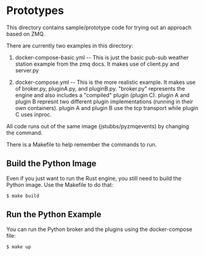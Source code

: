 # Prototypes
This directory contains sample/prototype code for trying out an approach based on ZMQ. 

There are currently two examples in this directory:
1) docker-compose-basic.yml -- This is just the basic pub-sub weather station example from the zmq docs.
   It makes use of client.py and server.py

2) docker-compose.yml -- This is the more realistic example.
   It makes use of broker.py, pluginA.py, and pluginB.py.
   "broker.py" represents the engine and also includes a "compiled" plugin (plugin C).
   plugin A and plugin B represnt two different plugin implementations (running in their own containers). 
   plugin A and plugin B use the tcp transport while plugin C uses inproc.

All code runs out of the same image (jstubbs/pyzmqevents) by changing the command.

There is a Makefile to help remember the commands to run.

## Build the Python Image

Even if you just want to run the Rust engine, you still need to build the Python image. Use the 
Makefile to do that:

```
$ make build
```

## Run the Python Example

You can run the Python broker and the plugins using the docker-compose file:

```
$ make up
```

